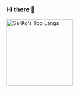 ### Hi there 👋

<a href="https://github.com/teygeta"><img height="180em" src="https://github-readme-stats.vercel.app/api/top-langs/?username=teygeta&layout=compact&hide=vba,html&langs_count=5&theme=transparent" alt="SerKo's Top Langs" /></a>
